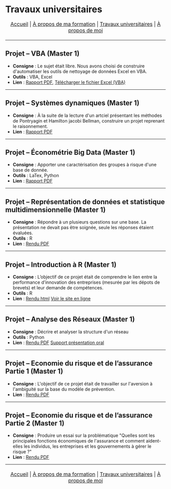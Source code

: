 # Travaux universitaires

<nav style="text-align:center; font-size:16px; margin-bottom:20px;">
  <a href="index.md">Accueil</a> |
  <a href="matieres.md">À propos de ma formation</a> |
  <a href="projets.md">Travaux universitaires</a> |
  <a href="cv.md">À propos de moi</a>
</nav>

---


## Projet – VBA (Master 1)
- **Consigne** : Le sujet était libre. Nous avons choisi de construire d'automatiser les outils de nettoyage de données Excel en VBA.
- **Outils** : VBA, Excel
- **Lien** : [Rapport PDF](projets/Rapport_Projet_VBA.pdf), [Télécharger le fichier Excel (VBA)](projets/ProjetVBA.xlsm)

---

## Projet – Systèmes dynamiques (Master 1)
- **Consigne** : À la suite de la lecture d'un artciel présentant les méthodes de Pontryagin et Hamilton jacobi Bellman, construire un projet reprenant le raisonnement.
- **Lien** : [Rapport PDF](projets/Systeme_Dynamique.pdf)

  
---

## Projet – Économétrie Big Data (Master 1)
- **Consigne** : Apporter une caractérisation des groupes à risque d'une base de donnée.
- **Outils** : LaTex, Python
- **Lien** : [Rapport PDF](projets/DM_Big_Data_HAMMOUCH_Siham.pdf)
  
---

  ## Projet – Représentation de données et statistique multidimensionnelle (Master 1)
- **Consigne** : Répondre à un plusieurs questions sur une base. La présentation ne devait pas être soignée, seule les réponses étaient évaluées. 
- **Outils** : R
- **Lien** : [Rendu PDF](projets/projet.pdf)
  
---

## Projet – Introduction à R (Master 1)
- **Consigne** : L’objectif de ce projet était de comprendre le lien entre la performance d’innovation des entreprises (mesurée par les dépots de brevets) et leur demande de compétences.
- **Outils** : R
- **Lien** : [Rendu html](projets/projet.pdf) [Voir le site en ligne](https://ir24-m.github.io/SiteR/index.html)

---

## Projet – Analyse des Réseaux (Master 1)
- **Consigne** : Décrire et analyser la structure d'un réseau 
- **Outils** : Python
- **Lien** : [Rendu PDF](projets/HAMMOUCH_Siham.pdf) [Support présentation oral](projets/Collaborations_scientifiques.png)

---

## Projet – Economie du risque et de l’assurance Partie 1 (Master 1)
- **Consigne** : L'objectif de ce projet était de travailler sur l'aversion à l'ambiguité sur la base du modèle de prévention.
- **Lien** : [Rendu PDF](projets/HAMMOUCH_SihamAss.pdf)

---

## Projet – Economie du risque et de l’assurance Partie 2 (Master 1)
- **Consigne** : Produire un essai sur la problématique "Quelles sont les principales fonctions économiques de l'assurance et comment aident-elles les individus, les entreprises et les gouvernements à gérer le risque ?"
- **Lien** : [Rendu PDF](projets/Essai_Economie_du_risque_et_de_l_assrance.pdf)

---

<nav style="text-align:center; font-size:16px; margin-top:20px;">
  <a href="index.html">Accueil</a> |
  <a href="matieres.html">À propos de ma formation</a> |
  <a href="projets.html">Travaux universitaires</a> |
  <a href="cv.html">À propos de moi</a>
</nav>

